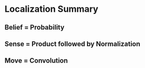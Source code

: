 # Localization Summary
## Belief = Probability
## Sense = Product followed by Normalization
## Move = Convolution
